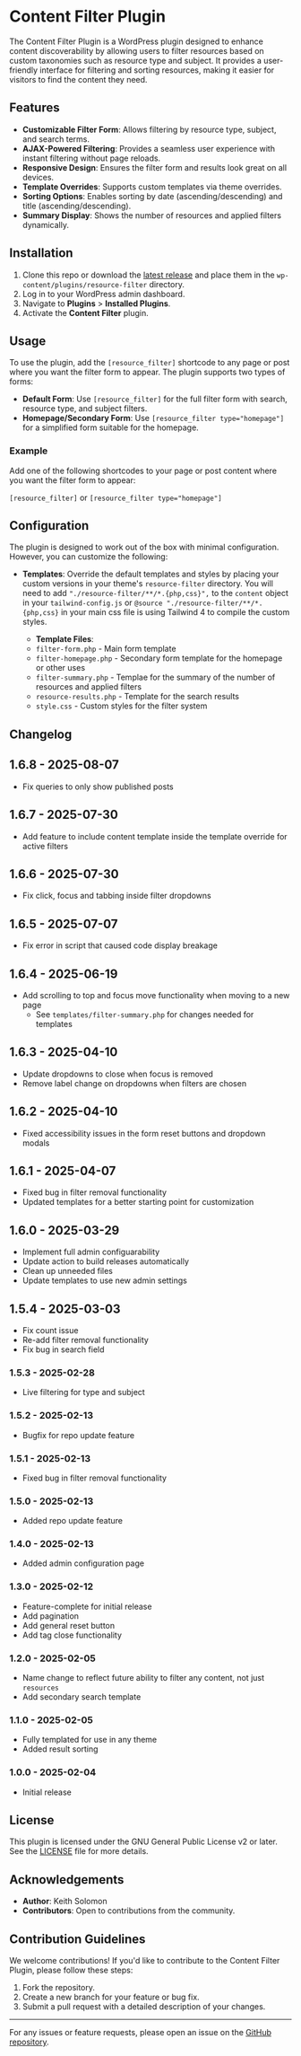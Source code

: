 # Content Filter Plugin

The Content Filter Plugin is a WordPress plugin designed to enhance content discoverability by allowing users to filter resources based on custom taxonomies such as resource type and subject. It provides a user-friendly interface for filtering and sorting resources, making it easier for visitors to find the content they need.

## Features

- **Customizable Filter Form**: Allows filtering by resource type, subject, and search terms.
- **AJAX-Powered Filtering**: Provides a seamless user experience with instant filtering without page reloads.
- **Responsive Design**: Ensures the filter form and results look great on all devices.
- **Template Overrides**: Supports custom templates via theme overrides.
- **Sorting Options**: Enables sorting by date (ascending/descending) and title (ascending/descending).
- **Summary Display**: Shows the number of resources and applied filters dynamically.

## Installation

1. Clone this repo or download the [latest release](https://github.com/Vincent-Design-Inc/resource-filter/releases) and place them in the `wp-content/plugins/resource-filter` directory.
2. Log in to your WordPress admin dashboard.
3. Navigate to **Plugins** > **Installed Plugins**.
4. Activate the **Content Filter** plugin.

## Usage

To use the plugin, add the `[resource_filter]` shortcode to any page or post where you want the filter form to appear. The plugin supports two types of forms:

- **Default Form**: Use `[resource_filter]` for the full filter form with search, resource type, and subject filters.
- **Homepage/Secondary Form**: Use `[resource_filter type="homepage"]` for a simplified form suitable for the homepage.

### Example

Add one of the following shortcodes to your page or post content where you want the filter form to appear:

`[resource_filter]` or `[resource_filter type="homepage"]`

## Configuration

The plugin is designed to work out of the box with minimal configuration. However, you can customize the following:

- **Templates**: Override the default templates and styles by placing your custom versions in your theme's `resource-filter` directory.  You will need to add `"./resource-filter/**/*.{php,css}",` to the `content` object in your `tailwind-config.js` or `@source "./resource-filter/**/*.{php,css}` in your main css file is using Tailwind 4 to compile the custom styles.

  - **Template Files**:
  - `filter-form.php` - Main form template
  - `filter-homepage.php` - Secondary form template for the homepage or other uses
  - `filter-summary.php` - Templae for the summary of the number of resources and applied filters
  - `resource-results.php` - Template for the search results
  - `style.css` - Custom styles for the filter system

## Changelog

## 1.6.8 - 2025-08-07

- Fix queries to only show published posts

## 1.6.7 - 2025-07-30

- Add feature to include content template inside the template override for active filters

## 1.6.6 - 2025-07-30

- Fix click, focus and tabbing inside filter dropdowns

## 1.6.5 - 2025-07-07

- Fix error in script that caused code display breakage

## 1.6.4 - 2025-06-19

- Add scrolling to top and focus move functionality when moving to a new page
  - See `templates/filter-summary.php` for changes needed for templates

## 1.6.3 - 2025-04-10

- Update dropdowns to close when focus is removed
- Remove label change on dropdowns when filters are chosen

## 1.6.2 - 2025-04-10

- Fixed accessibility issues in the form reset buttons and dropdown modals

## 1.6.1 - 2025-04-07

- Fixed bug in filter removal functionality
- Updated templates for a better starting point for customization

## 1.6.0 - 2025-03-29

- Implement full admin configuarability
- Update action to build releases automatically
- Clean up unneeded files
- Update templates to use new admin settings

## 1.5.4 - 2025-03-03

- Fix count issue
- Re-add filter removal functionality
- Fix bug in search field

### 1.5.3 - 2025-02-28

- Live filtering for type and subject

### 1.5.2 - 2025-02-13

- Bugfix for repo update feature

### 1.5.1 - 2025-02-13

- Fixed bug in filter removal functionality

### 1.5.0 - 2025-02-13

- Added repo update feature

### 1.4.0 - 2025-02-13

- Added admin configuration page

### 1.3.0 - 2025-02-12

- Feature-complete for initial release
- Add pagination
- Add general reset button
- Add tag close functionality

### 1.2.0 - 2025-02-05

- Name change to reflect future ability to filter any content, not just `resources`
- Add secondary search template

### 1.1.0 - 2025-02-05

- Fully templated for use in any theme
- Added result sorting

### 1.0.0 - 2025-02-04

- Initial release

## License

This plugin is licensed under the GNU General Public License v2 or later. See the [LICENSE](LICENSE) file for more details.

## Acknowledgements

- **Author**: Keith Solomon
- **Contributors**: Open to contributions from the community.

## Contribution Guidelines

We welcome contributions! If you'd like to contribute to the Content Filter Plugin, please follow these steps:

1. Fork the repository.
2. Create a new branch for your feature or bug fix.
3. Submit a pull request with a detailed description of your changes.

---

For any issues or feature requests, please open an issue on the [GitHub repository](https://github.com/Vincent-Design-Inc/resource-filter).

